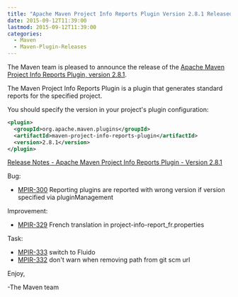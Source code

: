 ```yaml
---
title: "Apache Maven Project Info Reports Plugin Version 2.8.1 Released"
date: 2015-09-12T11:39:00
lastmod: 2015-09-12T11:39:00
categories:
  - Maven
  - Maven-Plugin-Releases
---
```

The Maven team is pleased to announce the release of the [Apache Maven Project 
Info Reports Plugin, version 2.8.1](http://maven.apache.org/plugins/maven-project-info-reports-plugin/).

The Maven Project Info Reports Plugin is a plugin that generates standard
reports for the specified project.


You should specify the version in your project's plugin configuration:

```xml
<plugin>
  <groupId>org.apache.maven.plugins</groupId>
  <artifactId>maven-project-info-reports-plugin</artifactId>
  <version>2.8.1</version>
</plugin>
```

<!-- more -->


[Release Notes - Apache Maven Project Info Reports Plugin - Version 2.8.1](https://issues.apache.org/jira/secure/ReleaseNote.jspa?projectId=12317821&version=12331185)

Bug:

 * [MPIR-300](https://issues.apache.org/jira/browse/MPIR-300) Reporting plugins are reported with wrong version if version specified via pluginManagement

Improvement:

 * [MPIR-329](https://issues.apache.org/jira/browse/MPIR-329) French translation in project-info-report_fr.properties

Task:

 * [MPIR-333](https://issues.apache.org/jira/browse/MPIR-333) switch to Fluido
 * [MPIR-332](https://issues.apache.org/jira/browse/MPIR-332) don't warn when removing path from git scm url


Enjoy,

-The Maven team
